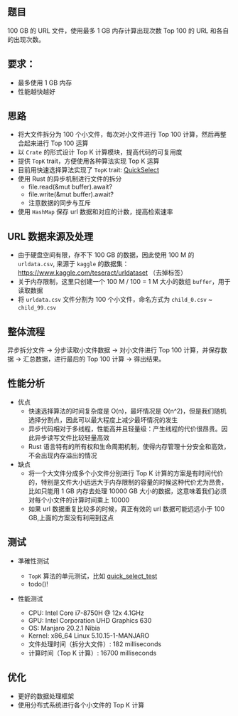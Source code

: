 ## 题目
100 GB 的 URL 文件，使用最多 1 GB 内存计算出现次数 Top 100 的 URL 和各自的出现次数。

## **要求：**  
- 最多使用 1 GB 内存
- 性能越快越好

## 思路
+ 将大文件拆分为 100 个小文件，每次对小文件进行 Top 100 计算，然后再整合起来进行 Top 100 运算
+ 以 `Crate` 的形式设计 Top K 计算模块，提高代码的可复用度
+ 提供 `TopK` trait，方便使用各种算法实现 Top K 运算
+ 目前用快速选择算法实现了 `TopK` trait: [QuickSelect](../src/quick_select.rs)
+ 使用 Rust 的异步机制进行文件的拆分
    - file.read(&mut buffer).await?
    - file.write(&mut buffer).await?
    - 注意数据的同步与互斥
+ 使用 `HashMap` 保存 url 数据和对应的计数，提高检索速率

## URL 数据来源及处理
+ 由于硬盘空间有限，存不下 100 GB 的数据，因此使用 100 M 的 `urldata.csv`, 来源于 `kaggle` 的数据集：https://www.kaggle.com/teseract/urldataset （去掉标签）
+ 关于内存限制，这里只创建一个 100 M / 100 = 1 M 大小的数组 `buffer`，用于读取数据
+ 将 `urldata.csv` 文件分割为 100 个小文件，命名方式为 `child_0.csv` ~ `child_99.csv` 

## 整体流程
异步拆分文件 -> 分步读取小文件数据 -> 对小文件进行 Top 100 计算，并保存数据 -> 汇总数据，进行最后的 Top 100 计算 -> 得出结果。  

## 性能分析
+ 优点
    - 快速选择算法的时间复杂度是 O(n)，最坏情况是 O(n^2)，但是我们随机选择分割点，因此可以最大程度上减少最坏情况的发生
    - 异步代码相对于多线程，性能高并且轻量级：产生线程的代价很昂贵。因此异步读写文件比较轻量高效
    - Rust 语言特有的所有权和生命周期机制，使得内存管理十分安全和高效，不会出现内存溢出的情况
+ 缺点
    - 将一个大文件分成多个小文件分别进行 Top K 计算的方案是有时间代价的，特别是文件大小远远大于内存限制的容量的时候这种代价尤为昂贵，比如只能用 1 GB 内存去处理 10000 GB 大小的数据，这意味着我们必须对每个小文件的计算时间乘上 10000
    - 如果 url 数据重复比较多的时候，真正有效的 url 数据可能远远小于 100 GB,上面的方案没有利用到这点

## 测试
+ 準確性测试
    - `TopK` 算法的单元测试，比如 [quick_select_test](../src/quick_select.rs)
    - todo()!

+ 性能测试
    - CPU: Intel Core i7-8750H @ 12x 4.1GHz
    - GPU: Intel Corporation UHD Graphics 630
    - OS: Manjaro 20.2.1 Nibia
    - Kernel: x86_64 Linux 5.10.15-1-MANJARO
    - 文件处理时间（拆分大文件）: 182 milliseconds
    - 计算时间（Top K 计算）: 16700 milliseconds


## 优化
+ 更好的数据处理框架
+ 使用分布式系统进行各个小文件的 Top K 计算
